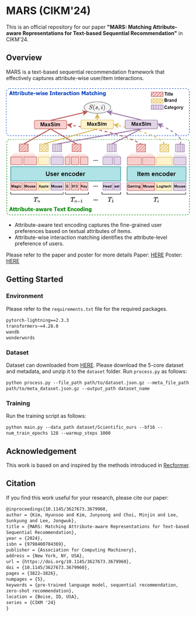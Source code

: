 # MARS (CIKM'24)

This is an official repository for our paper **"MARS: Matching Attribute-aware Representations for Text-based Sequential
Recommendation"** in CIKM'24.

## Overview

MARS is a text-based sequential recommendation framework that
effectively captures attribute-wise user/item interactions.

![overview](assets/overview.png)

- Attribute-aware text encoding captures the fine-grained user
  preferences based on textual attributes of items.
- Attribute-wise interaction matching identifies the attribute-level
  preference of users.

Please refer to the paper and poster for more details
Paper: [HERE](https://arxiv.org/abs/2409.00702)
Poster: [HERE](assets/poster.pdf)

## Getting Started

### Environment

Please refer to the `requirements.txt` file for the required packages.

```
pytorch-lightning==2.3.3
transformers~=4.28.0
wandb
wonderwords
```

### Dataset

Dataset can downloaded from [HERE](https://cseweb.ucsd.edu/~jmcauley/datasets/amazon_v2/).
Please download the 5-core dataset and metadata, and unzip it to the `dataset` folder.
Run `process.py` as follows:

```
python process.py --file_path path/to/dataset.json.gz --meta_file_path path/to/meta_dataset.json.gz --output_path dataset_name
```

### Training

Run the training script as follows:
```
python main.py --data_path dataset/Scientific_ours --bf16 --num_train_epochs 128 --warmup_steps 1000
```

## Acknowledgement

This work is based on and inspired by the methods introduced in [Recformer](https://github.com/AaronHeee/RecFormer).

## Citation

If you find this work useful for your research, please cite our paper:

```
@inproceedings{10.1145/3627673.3679960,
author = {Kim, Hyunsoo and Kim, Junyoung and Choi, Minjin and Lee, Sunkyung and Lee, Jongwuk},
title = {MARS: Matching Attribute-aware Representations for Text-based Sequential Recommendation},
year = {2024},
isbn = {9798400704369},
publisher = {Association for Computing Machinery},
address = {New York, NY, USA},
url = {https://doi.org/10.1145/3627673.3679960},
doi = {10.1145/3627673.3679960},
pages = {3822–3826},
numpages = {5},
keywords = {pre-trained language model, sequential recommendation, zero-shot recommendation},
location = {Boise, ID, USA},
series = {CIKM '24}
}
```
